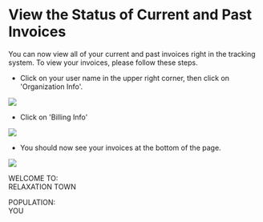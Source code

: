 View the Status of Current and Past Invoices
============================================

You can now view all of your current and past invoices right in the tracking system. To view your invoices, please follow these steps.

-   Click on your user name in the upper right corner, then click on 'Organization Info'.

![](https://github.com/mrets/photos/blob/master/billing_viewing_invoices1.gif?raw=true)

-   Click on 'Billing Info' 

![](https://github.com/mrets/photos/blob/master/billing_viewing_invoices2.png?raw=true)

-   You should now see your invoices at the bottom of the page.

![](https://github.com/mrets/photos/blob/master/billing_viewing_invoices3.png?raw=true)

WELCOME TO:\
RELAXATION TOWN

POPULATION:\
YOU
